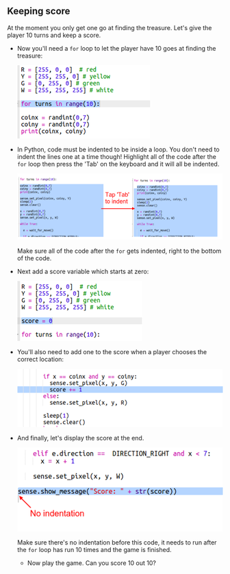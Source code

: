 ## Keeping score

At the moment you only get one go at finding the treasure. Let's give the player 10 turns and keep a score.

+ Now you'll need a `for` loop to let the player have 10 goes at finding the treasure:
    
    ![screenshot](images/treasure-turns.png)

+ In Python, code must be indented to be inside a loop. You don't need to indent the lines one at a time though! Highlight all of the code after the `for` loop then press the 'Tab' on the keyboard and it will all be indented.
    
    ![скриншот](images/treasure-indent.png)
    
    Make sure all of the code after the `for` gets indented, right to the bottom of the code.

+ Next add a score variable which starts at zero:
    
    ![скриншот](images/treasure-score-variable.png)

+ You'll also need to add one to the score when a player chooses the correct location:
    
    ![screenshot](images/treasure-score.png)

+ And finally, let's display the score at the end.
    
    ![скриншот](images/treasure-show-score.png)
    
    Make sure there's no indentation before this code, it needs to run after the `for` loop has run 10 times and the game is finished.
    
    + Now play the game. Can you score 10 out 10?